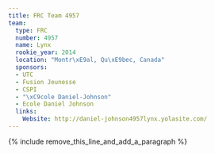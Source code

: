 ```yaml
---
title: FRC Team 4957
team:
  type: FRC
  number: 4957
  name: Lynx
  rookie_year: 2014
  location: "Montr\xE9al, Qu\xE9bec, Canada"
  sponsors:
  - UTC
  - Fusion Jeunesse
  - CSPI
  - "\xC9cole Daniel-Johnson"
  - Ecole Daniel Johnson
  links:
    Website: http://daniel-johnson4957lynx.yolasite.com/
---
```


{% include remove_this_line_and_add_a_paragraph %}